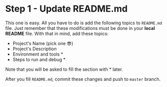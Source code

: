 # Step 1 - Update README.md

This one is easy. All you have to do is add the following topics to `README.md` file. Just remember that these modifications must be done in your **local README** file. With that in mind, add these topics:

  - Project's Name (pick one 😎)
  - Project's Description
  - Environment and tools *
  - Steps to run and debug *

Note that you will be asked to fill the section with * later.

After you fill `README.md`, commit these changes and push to `master` branch.
